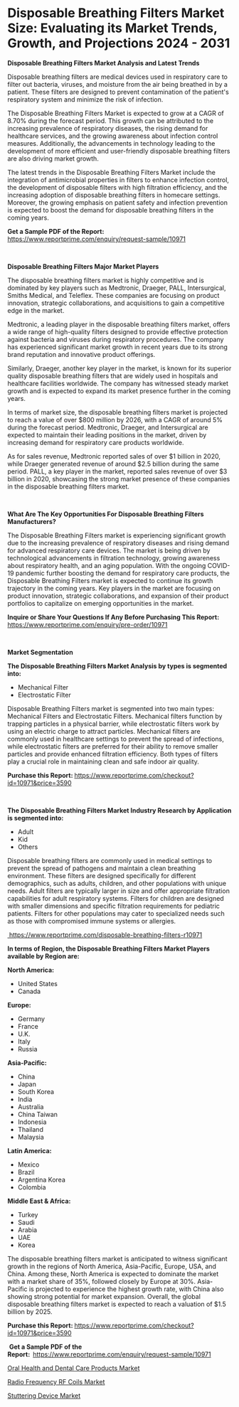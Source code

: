 <p><h1>Disposable Breathing Filters Market Size: Evaluating its Market Trends, Growth, and Projections 2024 - 2031</h1></p><p><strong>Disposable Breathing Filters Market Analysis and Latest Trends</strong></p>
<p><p>Disposable breathing filters are medical devices used in respiratory care to filter out bacteria, viruses, and moisture from the air being breathed in by a patient. These filters are designed to prevent contamination of the patient's respiratory system and minimize the risk of infection.</p><p>The Disposable Breathing Filters Market is expected to grow at a CAGR of 8.70% during the forecast period. This growth can be attributed to the increasing prevalence of respiratory diseases, the rising demand for healthcare services, and the growing awareness about infection control measures. Additionally, the advancements in technology leading to the development of more efficient and user-friendly disposable breathing filters are also driving market growth.</p><p>The latest trends in the Disposable Breathing Filters Market include the integration of antimicrobial properties in filters to enhance infection control, the development of disposable filters with high filtration efficiency, and the increasing adoption of disposable breathing filters in homecare settings. Moreover, the growing emphasis on patient safety and infection prevention is expected to boost the demand for disposable breathing filters in the coming years.</p></p>
<p><strong>Get a Sample PDF of the Report:&nbsp;</strong> <a href="https://www.reportprime.com/enquiry/request-sample/10971">https://www.reportprime.com/enquiry/request-sample/10971</a></p>
<p>&nbsp;</p>
<p><strong>Disposable Breathing Filters Major Market Players</strong></p>
<p><p>The disposable breathing filters market is highly competitive and is dominated by key players such as Medtronic, Draeger, PALL, Intersurgical, Smiths Medical, and Teleflex. These companies are focusing on product innovation, strategic collaborations, and acquisitions to gain a competitive edge in the market.</p><p>Medtronic, a leading player in the disposable breathing filters market, offers a wide range of high-quality filters designed to provide effective protection against bacteria and viruses during respiratory procedures. The company has experienced significant market growth in recent years due to its strong brand reputation and innovative product offerings.</p><p>Similarly, Draeger, another key player in the market, is known for its superior quality disposable breathing filters that are widely used in hospitals and healthcare facilities worldwide. The company has witnessed steady market growth and is expected to expand its market presence further in the coming years.</p><p>In terms of market size, the disposable breathing filters market is projected to reach a value of over $800 million by 2026, with a CAGR of around 5% during the forecast period. Medtronic, Draeger, and Intersurgical are expected to maintain their leading positions in the market, driven by increasing demand for respiratory care products worldwide.</p><p>As for sales revenue, Medtronic reported sales of over $1 billion in 2020, while Draeger generated revenue of around $2.5 billion during the same period. PALL, a key player in the market, reported sales revenue of over $3 billion in 2020, showcasing the strong market presence of these companies in the disposable breathing filters market.</p></p>
<p>&nbsp;</p>
<p><strong>What Are The Key Opportunities For Disposable Breathing Filters Manufacturers?</strong></p>
<p><p>The Disposable Breathing Filters market is experiencing significant growth due to the increasing prevalence of respiratory diseases and rising demand for advanced respiratory care devices. The market is being driven by technological advancements in filtration technology, growing awareness about respiratory health, and an aging population. With the ongoing COVID-19 pandemic further boosting the demand for respiratory care products, the Disposable Breathing Filters market is expected to continue its growth trajectory in the coming years. Key players in the market are focusing on product innovation, strategic collaborations, and expansion of their product portfolios to capitalize on emerging opportunities in the market.</p></p>
<p><strong>Inquire or Share Your Questions If Any Before Purchasing This Report:</strong> <a href="https://www.reportprime.com/enquiry/pre-order/10971">https://www.reportprime.com/enquiry/pre-order/10971</a></p>
<p>&nbsp;</p>
<p><strong>Market Segmentation</strong></p>
<p><strong>The Disposable Breathing Filters Market Analysis by types is segmented into:</strong></p>
<p><ul><li>Mechanical Filter</li><li>Electrostatic Filter</li></ul></p>
<p><p>Disposable Breathing Filters market is segmented into two main types: Mechanical Filters and Electrostatic Filters. Mechanical filters function by trapping particles in a physical barrier, while electrostatic filters work by using an electric charge to attract particles. Mechanical filters are commonly used in healthcare settings to prevent the spread of infections, while electrostatic filters are preferred for their ability to remove smaller particles and provide enhanced filtration efficiency. Both types of filters play a crucial role in maintaining clean and safe indoor air quality.</p></p>
<p><strong>Purchase this Report:&nbsp;</strong><a href="https://www.reportprime.com/checkout?id=10971&price=3590">https://www.reportprime.com/checkout?id=10971&price=3590</a></p>
<p>&nbsp;</p>
<p><strong>The Disposable Breathing Filters Market Industry Research by Application is segmented into:</strong></p>
<p><ul><li>Adult</li><li>Kid</li><li>Others</li></ul></p>
<p><p>Disposable breathing filters are commonly used in medical settings to prevent the spread of pathogens and maintain a clean breathing environment. These filters are designed specifically for different demographics, such as adults, children, and other populations with unique needs. Adult filters are typically larger in size and offer appropriate filtration capabilities for adult respiratory systems. Filters for children are designed with smaller dimensions and specific filtration requirements for pediatric patients. Filters for other populations may cater to specialized needs such as those with compromised immune systems or allergies.</p></p>
<p><a href="https://www.reportprime.com/disposable-breathing-filters-r10971">&nbsp;https://www.reportprime.com/disposable-breathing-filters-r10971</a></p>
<p><strong>In terms of Region, the Disposable Breathing Filters Market Players available by Region are:</strong></p>
<p>
    <p> <strong> North America: </strong>
        <ul>
            <li>United States</li>
            <li>Canada</li>
        </ul>
        </p> 
    <p> <strong> Europe: </strong>
        <ul>
            <li>Germany</li>
            <li>France</li>
            <li>U.K.</li>
            <li>Italy</li>
            <li>Russia</li>
        </ul>
        </p> 
    <p> <strong> Asia-Pacific: </strong>
        <ul>
            <li>China</li>
            <li>Japan</li>
            <li>South Korea</li>
            <li>India</li>
            <li>Australia</li>
            <li>China Taiwan</li>
            <li>Indonesia</li>
            <li>Thailand</li>
            <li>Malaysia</li>
        </ul>
        </p> 
    <p> <strong> Latin America: </strong>
        <ul>
            <li>Mexico</li>
            <li>Brazil</li>
            <li>Argentina Korea</li>
            <li>Colombia</li>
        </ul>
        </p> 
    <p> <strong> Middle East & Africa: </strong>
        <ul>
            <li>Turkey</li>
            <li>Saudi</li>
            <li>Arabia</li>
            <li>UAE</li>
            <li>Korea</li>
        </ul>
    </p>
    </p>
<p><p>The disposable breathing filters market is anticipated to witness significant growth in the regions of North America, Asia-Pacific, Europe, USA, and China. Among these, North America is expected to dominate the market with a market share of 35%, followed closely by Europe at 30%. Asia-Pacific is projected to experience the highest growth rate, with China also showing strong potential for market expansion. Overall, the global disposable breathing filters market is expected to reach a valuation of $1.5 billion by 2025.</p></p>
<p><strong>Purchase this Report: </strong><a href="https://www.reportprime.com/checkout?id=10971&price=3590">https://www.reportprime.com/checkout?id=10971&price=3590</a></p>
<p>&nbsp;<strong>Get a Sample PDF of the Report:&nbsp;&nbsp;</strong><a href="https://www.reportprime.com/enquiry/request-sample/10971">https://www.reportprime.com/enquiry/request-sample/10971</a></p>
<p><strong></strong></p>
<p><p><a href="https://github.com/rslnowrouzi/Market-Research-Report-List-1/blob/main/oral-health-and-dental-care-products-market.md">Oral Health and Dental Care Products Market</a></p><p><a href="https://github.com/pizolina/Market-Research-Report-List-5/blob/main/radio-frequency-rf-coils-market.md">Radio Frequency RF Coils Market</a></p><p><a href="https://github.com/LiamKanenood/Market-Research-Report-List-1/blob/main/stuttering-device-market.md">Stuttering Device Market</a></p></p>